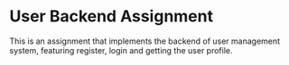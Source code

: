 # User Backend Assignment
 This is an assignment that implements the backend of user management system, featuring register, login and getting the user profile.
